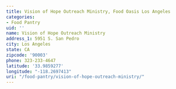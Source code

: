 ```yaml
---
title: Vision of Hope Outreach Ministry, Food Oasis Los Angeles
categories:
- Food Pantry
uid: ''
name: Vision of Hope Outreach Ministry
address_1: 5951 S. San Pedro
city: Los Angeles
state: CA
zipcode: '90003'
phone: 323-233-4647
latitude: '33.9859277'
longitude: "-118.2697413"
uri: "/food-pantry/vision-of-hope-outreach-ministry/"
---
```


